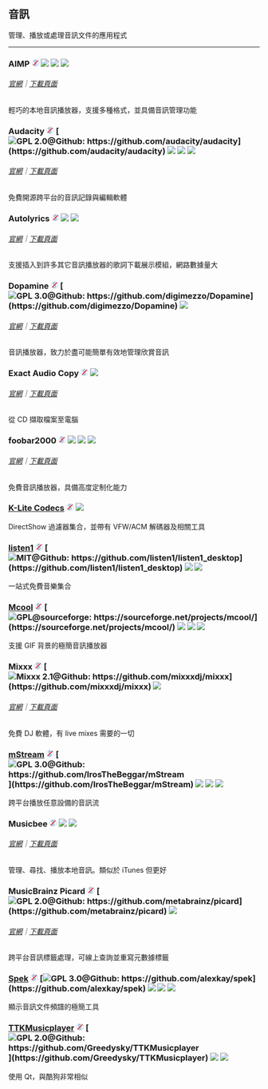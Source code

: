 ## 音訊

管理、播放或處理音訊文件的應用程式

---

### AIMP ![](../assets/free.png) ![](../assets/earth-globe.png) ![](../assets/usb.png) ![](../assets/multi_platform.png)

###### [官網](https://www.aimp.ru/index.php)｜[下載頁面](https://www.aimp.ru/index.php?do=download)

輕巧的本地音訊播放器，支援多種格式，並具備音訊管理功能


### Audacity ![](/assets/free.png) [![](/assets/open-source-icon.png "GPL 2.0@Github: https://github.com/audacity/audacity")](https://github.com/audacity/audacity) ![](/assets/earth-globe.png) ![](/assets/usb.png) ![](../assets/multi_platform.png)

###### [官網](http://www.audacityteam.org/)｜[下載頁面](http://www.audacityteam.org/download/windows/)

免費開源跨平台的音訊記錄與編輯軟體

### Autolyrics ![](/assets/free.png) ![](/assets/china.png) ![](../assets/united-states.png)

###### [官網](http://www.autolyric.com/zh-hans)｜[下載頁面](http://www.autolyric.com/zh-hans/download)

支援插入到許多其它音訊播放器的歌詞下載展示模組，網路數據量大

### Dopamine ![](../assets/free.png) [![](../assets/open-source-icon.png "GPL 3.0@Github: https://github.com/digimezzo/Dopamine")](https://github.com/digimezzo/Dopamine) ![](../assets/earth-globe.png)

###### [官網](http://www.digimezzo.com/software/dopamine/)｜[下載頁面](http://www.digimezzo.com/content/software/dopamine/)

音訊播放器，致力於盡可能簡單有效地管理欣賞音訊

### Exact Audio Copy ![](../assets/free.png) ![](../assets/earth-globe.png)

###### [官網](http://exactaudiocopy.de/)｜[下載頁面](http://www.exactaudiocopy.de/en/index.php/resources/download/)

從 CD 擷取檔案至電腦

### foobar2000 ![](../assets/free.png) ![](../assets/united-states.png) ![](../assets/usb.png) ![](../assets/multi_platform.png)

###### [官網](http://www.foobar2000.org/)｜[下載頁面](http://www.foobar2000.org/download)

免費音訊播放器，具備高度定制化能力

### [K-Lite Codecs](http://www.codecguide.com/download_kl.htm) ![](../assets/free.png) ![](../assets/united-states.png)

DirectShow 過濾器集合，並帶有 VFW/ACM 解碼器及相關工具

### [listen1](https://listen1.github.io/listen1) ![](../assets/free.png) [![](../assets/open-source-icon.png "MIT@Github: https://github.com/listen1/listen1_desktop")](https://github.com/listen1/listen1_desktop) ![](../assets/china.png) ![](../assets/united-states.png)

一站式免費音樂集合

### [Mcool](http://mcool.appinn.me/) ![](../assets/free.png) [![](../assets/open-source-icon.png "GPL@sourceforge: https://sourceforge.net/projects/mcool/")](https://sourceforge.net/projects/mcool/) ![](../assets/china.png) ![](../assets/usb.png) ![](../assets/multi_platform.png)

支援 GIF 背景的極簡音訊播放器

### Mixxx ![](../assets/free.png) [![](../assets/open-source-icon.png "Mixxx 2.1@Github: https://github.com/mixxxdj/mixxx")](https://github.com/mixxxdj/mixxx) ![](../assets/earth-globe.png)

###### [官網](https://mixxx.org/)｜[下載頁面](http://mixxx.org/download/)

免費 DJ 軟體，有 live mixes 需要的一切

### [mStream](http://mstream.io/) ![](../assets/free.png) [![](../assets/open-source-icon.png "GPL 3.0@Github:  https://github.com/IrosTheBeggar/mStream")](https://github.com/IrosTheBeggar/mStream) ![](../assets/earth-globe.png) ![](../assets/usb.png) ![](../assets/multi_platform.png)

跨平台播放任意設備的音訊流

### Musicbee ![](../assets/free.png) ![](../assets/earth-globe.png) ![](../assets/usb.png)

###### [官網](http://getmusicbee.com/)｜[下載頁面](http://getmusicbee.com/downloads/)

管理、尋找、播放本地音訊。類似於 iTunes 但更好

### MusicBrainz Picard ![](../assets/free.png) [![](../assets/open-source-icon.png "GPL 2.0@Github: https://github.com/metabrainz/picard")](https://github.com/metabrainz/picard) ![](../assets/earth-globe.png)

###### [官網](https://picard.musicbrainz.org/)｜[下載頁面](https://picard.musicbrainz.org/downloads/)

跨平台音訊標籤處理，可線上查詢並重寫元數據標籤

### [Spek](http://spek.cc/) ![](/assets/free.png) [![](/assets/open-source-icon.png "GPL 3.0@Github: https://github.com/alexkay/spek")](https://github.com/alexkay/spek) ![](/assets/earth-globe.png) ![](/assets/usb.png) ![](../assets/multi_platform.png)

顯示音訊文件頻譜的極簡工具

### [TTKMusicplayer](https://github.com/Greedysky/TTKMusicplayer) ![](../assets/free.png) [![](../assets/open-source-icon.png "GPL 2.0@Github: https://github.com/Greedysky/TTKMusicplayer")](https://github.com/Greedysky/TTKMusicplayer) ![](../assets/china.png) ![](../assets/united-states.png)

使用 Qt，與酷狗非常相似
